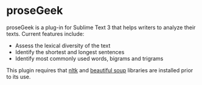 # proseGeek

proseGeek is a plug-in for Sublime Text 3 that helps writers to analyze their texts. Current features include:

* Assess the lexical diversity of the text
* Identify the shortest and longest sentences
* Identify most commonly used words, bigrams and trigrams

This plugin requires that [nltk](http://www.nltk.org/) and [beautiful soup](https://www.crummy.com/software/BeautifulSoup/) libraries are installed prior to its use.
